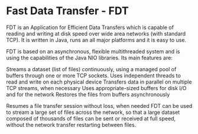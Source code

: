 <H1>Fast Data Transfer - FDT</H1>
FDT is an Application for Efficient Data Transfers which is capable of reading and writing at disk speed over wide area networks (with standard TCP). It is written in Java, runs an all major platforms and it is easy to use.

FDT is based on an asynchronous, flexible multithreaded system and is using the capabilities of the Java NIO libraries. Its main features are:

Streams a dataset (list of files) continuously, using a managed pool of buffers through one or more TCP sockets.
Uses independent threads to read and write on each physical device
Transfers data in parallel on multiple TCP streams, when necessary
Uses appropriate-sized buffers for disk I/O and for the network
Restores the files from buffers asynchronously

Resumes a file transfer session without loss, when needed
FDT can be used to stream a large set of files across the network, so that a large dataset composed of thousands of files can be sent or received at full speed, without the network transfer restarting between files.
